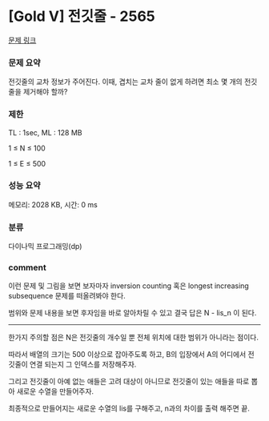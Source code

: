 
# [Gold V] 전깃줄 - 2565

[문제 링크](https://www.acmicpc.net/problem/2565)

### 문제 요약

<p> 전깃줄의 교차 정보가 주어진다. 이때, 겹치는 교차 줄이 없게 하려면 최소 몇 개의 전깃줄을 제거해야 할까? </p>

### 제한

TL : 1sec, ML : 128 MB

1 ≤ N ≤ 100

1 ≤ E ≤ 500

### 성능 요약

메모리: 2028 KB, 시간: 0 ms

### 분류

다이나믹 프로그래밍(dp)

### comment

이런 문제 및 그림을 보면 보자마자 inversion counting 혹은 longest increasing subsequence 문제를 떠올려봐야 한다.

범위와 문제 내용을 보면 후자임을 바로 알아차릴 수 있고 결국 답은 N - lis_n 이 된다.

-----------------------------------------------------------------------------------------------------------------------------------------------------------------------

한가지 주의할 점은 N은 전깃줄의 개수일 뿐 전체 위치에 대한 범위가 아니라는 점이다.

따라서 배열의 크기는 500 이상으로 잡아주도록 하고, B의 입장에서 A의 어디에서 전깃줄이 연결 되는지 그 인덱스를 저장해주자.

그리고 전깃줄이 아예 없는 애들은 고려 대상이 아니므로 전깃줄이 있는 애들을 따로 뽑아 새로운 수열을 만들어주자.

최종적으로 만들어지는 새로운 수열의 lis를 구해주고, n과의 차이를 출력 해주면 끝.
